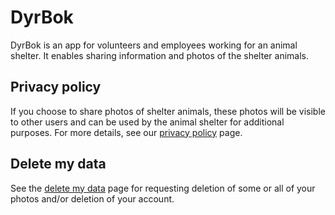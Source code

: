 # DyrBok
DyrBok is an app for volunteers and employees working for an animal shelter. It enables sharing information and photos of the shelter animals.

## Privacy policy
If you choose to share photos of shelter animals, these photos will be visible to other users and can be used by the animal shelter for additional purposes. For more details, see our [privacy policy](documentation/privacy-policy.md) page.

## Delete my data
See the [delete my data](documentation/delete-my-data.md) page for requesting deletion of some or all of your photos and/or deletion of your account.
